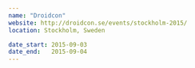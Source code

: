```yaml
---
name: "Droidcon"
website: http://droidcon.se/events/stockholm-2015/
location: Stockholm, Sweden

date_start: 2015-09-03
date_end:   2015-09-04
---
```

